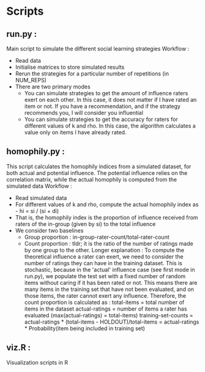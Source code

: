 # Scripts

## run.py :

Main script to simulate the different social learning strategies
Workflow :
- Read data
- Initialise matrices to store simulated results
- Rerun the strategies for a particular number of repetitions (in NUM_REPS)
- There are two primary modes
    - You can simulate strategies to get the amount of influence raters exert on
    each other. In this case, it does not matter if I have rated an item or not. If you
    have a recommendation, and if the strategy recommends you, I will consider you influential
    - You can simulate strategies to get the accuracy for raters for different values of k and rho.
    In this case, the algorithm calculates a value only on items I have already rated.
    
## homophily.py :

This script calculates the homophily indices from a simulated dataset, for both
actual and potential influence. The potential influence relies on the correlation matrix, 
while the actual homophily is computed from the simulated data
Workflow :
- Read simulated data
- For different values of k and rho, compute the actual homophily index as - 
    hi = si / (si + di)
- That is, the homophily index is the proportion of influence received from raters of the in-group
(given by si) to the total influence
- We consider two baselines
    - Group proportion : in-group-rater-count/total-rater-count
    - Count proportion : tldr; it is the ratio of the number of ratings made by one group to the
    other. 
    Longer explanation : To compute the theoretical influence a rater can exert, we need to consider
    the number of ratings they can have in the training dataset. This is stochastic, because in the 
    'actual' influence case (see first mode in run.py), we populate the test set with a fixed number of 
    random items without caring if it has been rated or not. This means there are many items in the 
    training set that have not been evaluated, and on those items, the rater cannot exert any influence.
    Therefore, the count proportion is calculated as :
    total-items = total number of items in the dataset
    actual-ratings = number of items a rater has evaluated (max(actual-ratings) = total-items)
    training-set-counts = actual-ratings * (total-items - HOLDOUT)/total-items
                        = actual-ratings * Probability(item being included in training set)

## viz.R :

Visualization scripts in R
    